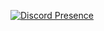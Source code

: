 [![Discord Presence](https://lanyard.cnrad.dev/api/:id)](https://discord.com/users/:838487899158347848)
